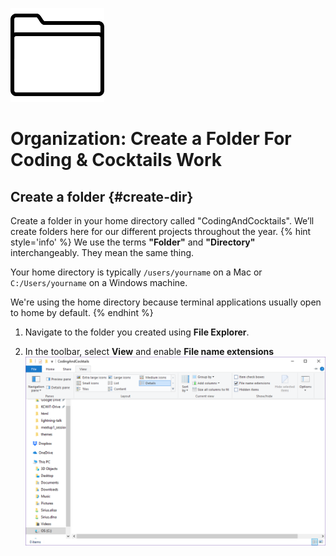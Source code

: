 ![](images/folder.png)

# Organization: Create a Folder For Coding & Cocktails Work

## Create a folder {#create-dir}
Create a folder in your home directory called "CodingAndCocktails". We’ll create folders here for our different projects throughout the year.
{% hint style='info' %}
We use the terms **"Folder"** and **"Directory"** interchangeably.  They mean the same thing.

Your home directory is typically `/users/yourname` on a Mac or `C:/Users/yourname` on a Windows machine.

We're using the home directory because terminal applications usually open to home by default. 
{% endhint %}


<!--sec data-title="Windows Only: Enable viewing file extensions" data-id="section0" data-show=true data-collapse=true ces-->
1. Navigate to the folder you created using **File Explorer**.

1. In the toolbar, select **View** and enable **File name extensions**
![](images/view-extensions.png)
<!--endsec-->
